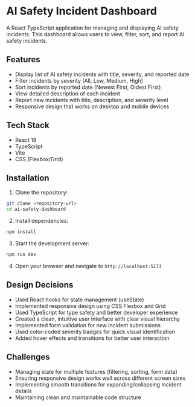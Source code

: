 # AI Safety Incident Dashboard

A React TypeScript application for managing and displaying AI safety incidents. This dashboard allows users to view, filter, sort, and report AI safety incidents.

## Features

- Display list of AI safety incidents with title, severity, and reported date
- Filter incidents by severity (All, Low, Medium, High)
- Sort incidents by reported date (Newest First, Oldest First)
- View detailed description of each incident
- Report new incidents with title, description, and severity level
- Responsive design that works on desktop and mobile devices

## Tech Stack

- React 18
- TypeScript
- Vite
- CSS (Flexbox/Grid)

## Installation

1. Clone the repository:
```bash
git clone <repository-url>
cd ai-safety-dashboard
```

2. Install dependencies:
```bash
npm install
```

3. Start the development server:
```bash
npm run dev
```

4. Open your browser and navigate to `http://localhost:5173`

## Design Decisions

- Used React hooks for state management (useState)
- Implemented responsive design using CSS Flexbox and Grid
- Used TypeScript for type safety and better developer experience
- Created a clean, intuitive user interface with clear visual hierarchy
- Implemented form validation for new incident submissions
- Used color-coded severity badges for quick visual identification
- Added hover effects and transitions for better user interaction

## Challenges

- Managing state for multiple features (filtering, sorting, form data)
- Ensuring responsive design works well across different screen sizes
- Implementing smooth transitions for expanding/collapsing incident details
- Maintaining clean and maintainable code structure 
